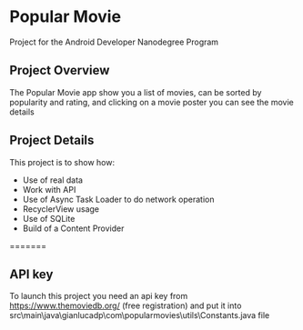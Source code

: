 # Popular Movie
Project for the Android Developer Nanodegree Program
## Project Overview
The Popular Movie app show you a list of movies, can be sorted by  popularity and rating, and clicking on a movie poster you can see the movie details

## Project Details
This project is to show how:
- Use of real data
- Work with API
- Use of Async Task Loader to do network operation
- RecyclerView usage
- Use of SQLite
- Build of a Content Provider

=======

## API key
To launch this project you need an api key from https://www.themoviedb.org/ (free registration)
and put it into src\main\java\gianlucadp\com\popularmovies\utils\Constants.java file


